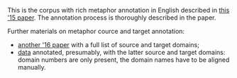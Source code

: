 This is the corpus with rich metaphor annotation in English described in [this '15 paper](https://www.isi.edu/~jonmay/pubs/met2015b.pdf). The annotation process is thoroughly described in the paper.

Further materials on metaphor cource and target annotation:
- [another '16 paper](https://aclanthology.org/L16-1668.pdf) with a full list of source and target domains;
- [data](https://github.com/PolinaZulik/Metaphors_in_PLMs/tree/main/data/source_target_detection) annotated, presumably, with the latter source and target domains: domain numbers are only present, the domain names have to be aligned manually.
